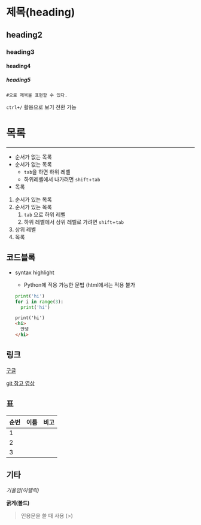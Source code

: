 # 제목(heading)

## heading2

### heading3

#### heading4

##### heading5

`#으로 제목을 표현할 수 있다.`

`ctrl+/` 활용으로 보기 전환 가능



# 목록

---

- 순서가 없는 목록
- 순서가 없는 목록
  - `tab`을 하면 하위 레벨
  - 하위레벨에서 나가려면 `shift`+`tab`
- 목록

1. 순서가 있는 목록
2. 순서가 있는 목록
   1. `tab` 으로 하위 레벨
   2. 하위 레벨에서 상위 레벨로 가려면 `shift`+`tab`
3. 상위 레벨
4. 목록



## 코드블록

- syntax highlight

  - Python에 적용 가능한 문법 (html에서는 적용 불가

  ```python
  print('hi')
  for i in range(3):
  	print('hi')
  ```

  ```html
  print('hi')
  <hi>
  	안녕
  </hi>
  ```

## 링크

[구글](google.com)

[git 참고 영상](https://www.youtube.com/watch?v=YFNQwo7iTNc)



## 표

| 순번 | 이름 | 비고 |
| ---- | ---- | ---- |
| 1    |      |      |
| 2    |      |      |
| 3    |      |      |



## 기타

*기울임(이탤릭)*

**굵게(볼드)**

>인용문을 쓸 때 사용 (>)